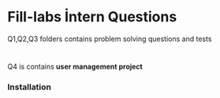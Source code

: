 # Fill-labs İntern Questions
Q1,Q2,Q3 folders contains problem solving questions and tests
# 
Q4 is contains __user management project__

### Installation

